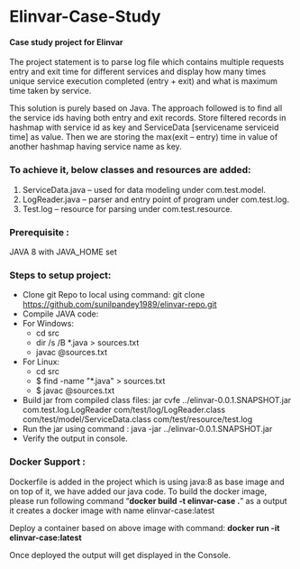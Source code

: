 # Elinvar-Case-Study
####  Case study project for Elinvar

The project statement is to parse log file which contains multiple requests entry and exit time for different services and display how many times unique service execution completed (entry + exit) and what is maximum time taken by service.

This solution is purely based on Java. The approach followed is to find all the service ids having both entry and exit records. Store filtered records in hashmap with service id as key and ServiceData [servicename serviceid time] as value. Then we are storing the max(exit – entry) time in value of another hashmap having service name as key.

### To achieve it, below classes and resources are added:
1. ServiceData.java – used for data modeling under com.test.model.
2. LogReader.java – parser and entry point of program under com.test.log.
3. Test.log – resource for parsing under com.test.resource.

### Prerequisite : 
JAVA 8 with JAVA_HOME set

### Steps to setup project:
- Clone git Repo to local using command: git clone https://github.com/sunilpandey1989/elinvar-repo.git
- Compile JAVA code:
 -  For Windows: 
      - cd src
      - dir /s /B *.java > sources.txt
      - javac @sources.txt
 - For Linux:
     - cd src
     - $ find -name "*.java" > sources.txt
     - $ javac @sources.txt
- Build jar from compiled class files:
	jar cvfe ../elinvar-0.0.1.SNAPSHOT.jar com.test.log.LogReader com/test/log/LogReader.class  com/test/model/ServiceData.class com/test/resource/test.log
- Run the jar using command :
java -jar ../elinvar-0.0.1.SNAPSHOT.jar
- Verify the output in console.

### Docker Support :

Dockerfile is added in the project which is using java:8 as base image and on top of it, we have added our java code. To build the docker image, please run following command “**docker build -t elinvar-case .**” as a output it creates a docker image with name elinvar-case:latest

Deploy a container based on above image with command: **docker run -it elinvar-case:latest**

Once deployed the output will get displayed in the Console.
